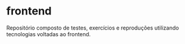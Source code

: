 # frontend
Repositório composto de testes, exercícios e reproduções utilizando tecnologias voltadas ao frontend.
